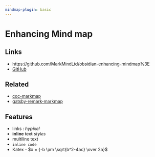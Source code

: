 ```yaml
---
mindmap-plugin: basic
---
```


# Enhancing Mind map

## Links
- https://github.com/MarkMindLtd/obsidian-enhancing-mindmap%3E
- [GitHub](https://github.com/MarkMindLtd/obsidian-enhancing-mindmap)

## Related
- [coc-markmap](https://github.com/gera2ld/coc-markmap)
- [gatsby-remark-markmap](https://github.com/gera2ld/gatsby-remark-markmap)

## Features
- links : $hypixel$
- **inline** ~~text~~ *styles*
- multiline
      text
- `inline code`
- Katex - $x = {-b \pm \sqrt{b^2-4ac} \over 2a}$